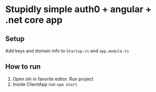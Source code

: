 # Stupidly simple auth0 + angular + .net core app

## Setup
Add keys and domain info to `Startup.cs` and `app.module.ts`

## How to run
1. Open sln in favorite editor. Run project
1. Inside ClientApp run `npm start`